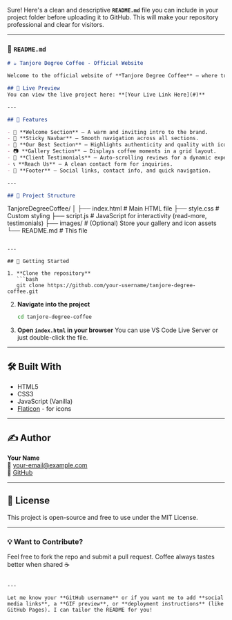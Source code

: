 Sure! Here's a clean and descriptive **`README.md`** file you can include in your project folder before uploading it to GitHub. This will make your repository professional and clear for visitors.

---

### 📄 `README.md`

```markdown
# ☕ Tanjore Degree Coffee - Official Website

Welcome to the official website of **Tanjore Degree Coffee** – where tradition meets taste! This website showcases the rich heritage and authentic flavors of South Indian filter coffee brewed the Tanjore way.

## 🔗 Live Preview
You can view the live project here: **[Your Live Link Here](#)**

---

## 📸 Features

- 🍵 **Welcome Section** — A warm and inviting intro to the brand.
- 🧭 **Sticky Navbar** — Smooth navigation across all sections.
- 🌟 **Our Best Section** — Highlights authenticity and quality with icons, read-more toggles, and side-by-side layout.
- 📷 **Gallery Section** — Displays coffee moments in a grid layout.
- 💬 **Client Testimonials** — Auto-scrolling reviews for a dynamic experience.
- 📞 **Reach Us** — A clean contact form for inquiries.
- 👣 **Footer** — Social links, contact info, and quick navigation.

---

## 📂 Project Structure

```
TanjoreDegreeCoffee/
│
├── index.html          # Main HTML file
├── style.css           # Custom styling
├── script.js           # JavaScript for interactivity (read-more, testimonials)
├── images/             # (Optional) Store your gallery and icon assets
└── README.md           # This file
```

---

## 🚀 Getting Started

1. **Clone the repository**
   ```bash
   git clone https://github.com/your-username/tanjore-degree-coffee.git
   ```

2. **Navigate into the project**
   ```bash
   cd tanjore-degree-coffee
   ```

3. **Open `index.html` in your browser**
   You can use VS Code Live Server or just double-click the file.

---

## 🛠️ Built With

- HTML5
- CSS3
- JavaScript (Vanilla)
- [Flaticon](https://www.flaticon.com/) - for icons

---

## ✍️ Author

**Your Name**  
📧 [your-email@example.com](mailto:your-email@example.com)  
🔗 [GitHub](https://github.com/your-username)

---

## 📜 License

This project is open-source and free to use under the MIT License.

---

### 💡 Want to Contribute?

Feel free to fork the repo and submit a pull request. Coffee always tastes better when shared ☕

```

---

Let me know your **GitHub username** or if you want me to add **social media links**, a **GIF preview**, or **deployment instructions** (like GitHub Pages). I can tailor the README for you!
